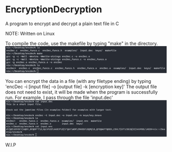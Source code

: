 # EncryptionDecryption
A program to encrypt and decrypt a plain text file in C

NOTE: Written on Linux

To compile the code, use the makefile by typing "make" in the directory.
![Screenshot](images/make.png)

You can encrypt the data in a file (with any filetype ending) by typing 'encDec -i [input file] -o [output file] -k [encryption key]'
The output file does not need to exist, it will be made when the program is successfully run.
For example, I pass through the file 'input.dec'
![Screenshot](images/enc.png)

W.I.P
